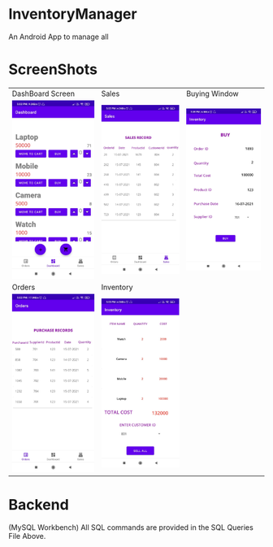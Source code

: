 # InventoryManager
An Android App to manage all 
# ScreenShots
| | | |
|---|---|---|
| DashBoard Screen | Sales | Buying Window |
| ![](MAD_SS/ss_1.jpg)|![](MAD_SS/ss_2.jpg)|![](MAD_SS/ss_3.jpg)|
| Orders | Inventory |
| ![](MAD_SS/ss_4.jpg)|![](MAD_SS/ss_5.jpg)|


# Backend
(MySQL Workbench)
All SQL commands are provided in the SQL Queries File Above.
